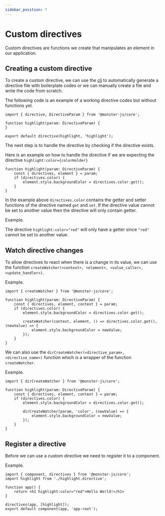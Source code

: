 ```yaml
---
sidebar_position: 7
---
```


# Custom directives

Custom directives are functions we create that manipulates an element in our application.

## Creating a custom directive

To create a custom directive, we can use the [cli](/docs/category/cli) to automatically generate a directive file with boilerplate codes or we can manually create a file and write the code from scratch.

The following code is an example of a working directive codes but without functions yet.

```tsx
import { directive, DirectiveParam } from '@monster-js/core';

function highlight(param: DirectiveParam) {
}

export default directive(highlight, 'highlight');
```

The next step is to handle the directive by checking if the directive exists.

Here is an example on how to handle the directive if we are expecting the directive `highlight:color={colorHolder}`

```tsx
function highlight(param: DirectiveParam) {
    const { directives, element } = param;
    if (directives.color) {
        element.style.backgroundColor = directives.color.get();
    }
}
```

In the example above `directives.color` contains the getter and setter functions of the directive named `get` and `set`.
If the directive value cannot be set to another value then the directive will only contain getter.

Example.

The directive `highlight:color="red"` will only have a getter since `"red"` cannot be set to another value.

## Watch directive changes

To allow directives to react when there is a change in its value, we can use the function `createWatcher(<context>, <element>, <value_caller>, <update_handler>)`.

Example.

```tsx
import { createWatcher } from '@monster-js/core';

function highlight(param: DirectiveParam) {
    const { directives, element, context } = param;
    if (directives.color) {
        element.style.backgroundColor = directives.color.get();

        createWatcher(context, element, () => directives.color.get(), (newValue) => {
            element.style.backgroundColor = newValue;
        });
    }
}
```

We can also use the `dirCreateWatcher(<directive_param>, <directive_name>)` function which is a wrapper of the function `createWatcher`.

Example.

```tsx
import { dirCreateWatcher } from '@monster-js/core';

function highlight(param: DirectiveParam) {
    const { directives, element, context } = param;
    if (directives.color) {
        element.style.backgroundColor = directives.color.get();

        dirCreateWatcher(param, 'color', (newValue) => {
            element.style.backgroundColor = newValue;
        });
    }
}
```

## Register a directive

Before we can use a custom directive we need to register it to a component.

Example.

```tsx
import { component, directives } from '@monster-js/core';
import highlight from './highlight.directive';

function app() {
    return <h1 highlight:color="red">Hello World!</h1>
}

directives(app, [highlight]);
export default component(app, 'app-root');
```